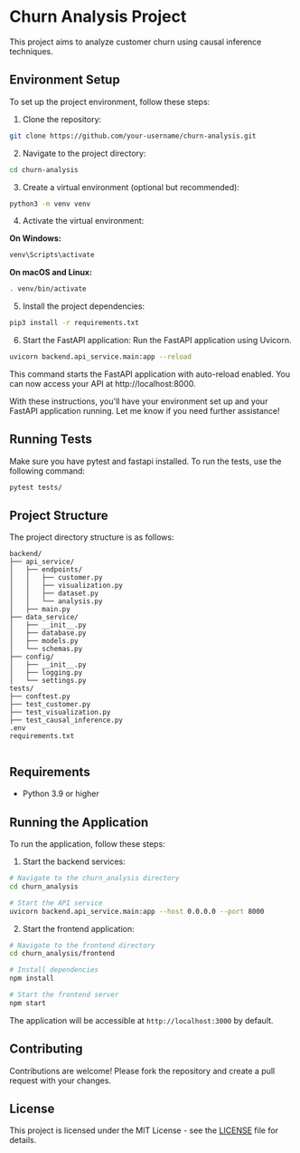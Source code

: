 # Churn Analysis Project

This project aims to analyze customer churn using causal inference techniques.

## Environment Setup

To set up the project environment, follow these steps:

1. Clone the repository:

```bash
git clone https://github.com/your-username/churn-analysis.git
```

2. Navigate to the project directory:

```bash
cd churn-analysis
```

3. Create a virtual environment (optional but recommended):

```bash
python3 -m venv venv
```

4. Activate the virtual environment:

**On Windows:**

```bash
venv\Scripts\activate
```

**On macOS and Linux:**

```bash
. venv/bin/activate
```

5. Install the project dependencies:

```bash
pip3 install -r requirements.txt
```

6. Start the FastAPI application: Run the FastAPI application using Uvicorn.

```bash
uvicorn backend.api_service.main:app --reload
```
This command starts the FastAPI application with auto-reload enabled. You can now access your API at http://localhost:8000.

With these instructions, you'll have your environment set up and your FastAPI application running. Let me know if you need further assistance!

## Running Tests
Make sure you have pytest and fastapi installed. To run the tests, use the following command:

```bash
pytest tests/
```
## Project Structure

The project directory structure is as follows:
```
backend/
├── api_service/
│   ├── endpoints/
│   │   ├── customer.py
│   │   ├── visualization.py
│   │   ├── dataset.py
│   │   └── analysis.py
│   ├── main.py
├── data_service/
│   ├── __init__.py
│   ├── database.py
│   ├── models.py
│   └── schemas.py
├── config/
│   ├── __init__.py
│   ├── logging.py
│   └── settings.py
tests/
├── conftest.py
├── test_customer.py
├── test_visualization.py
├── test_causal_inference.py
.env
requirements.txt


```


## Requirements

- Python 3.9 or higher

## Running the Application

To run the application, follow these steps:

1. Start the backend services:

```bash
# Navigate to the churn_analysis directory
cd churn_analysis

# Start the API service
uvicorn backend.api_service.main:app --host 0.0.0.0 --port 8000
```

2. Start the frontend application:

```bash
# Navigate to the frontend directory
cd churn_analysis/frontend

# Install dependencies
npm install

# Start the frontend server
npm start
```

The application will be accessible at `http://localhost:3000` by default.

## Contributing

Contributions are welcome! Please fork the repository and create a pull request with your changes.

## License

This project is licensed under the MIT License - see the [LICENSE](LICENSE) file for details.